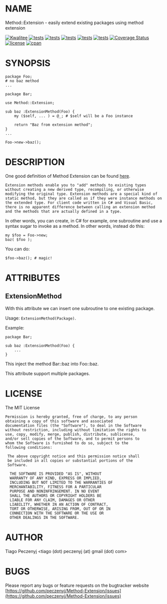 # NAME

Method::Extension - easily extend existing packages using method extension


[![Kwalitee](https://cpants.cpanauthors.org/dist/Method-Extension.svg)](https://cpants.cpanauthors.org/dist/Method-Extension)
[![tests](https://github.com/peczenyj/Method-Extension/actions/workflows/linux.yml/badge.svg)](https://github.com/peczenyj/Method-Extension/actions/workflows/linux.yml)
[![tests](https://github.com/peczenyj/Method-Extension/actions/workflows/windows.yml/badge.svg)](https://github.com/peczenyj/Method-Extension/actions/workflows/windows.yml)
[![tests](https://github.com/peczenyj/Method-Extension/actions/workflows/macos.yml/badge.svg)](https://github.com/peczenyj/Method-Extension/actions/workflows/macos.yml)
[![tests](https://github.com/peczenyj/Method-Extension/actions/workflows/perltidy.yml/badge.svg)](https://github.com/peczenyj/Method-Extension/actions/workflows/perltidy.yml)
[![tests](https://github.com/peczenyj/Method-Extension/actions/workflows/perlcritic.yml/badge.svg)](https://github.com/peczenyj/Method-Extension/actions/workflows/perlcritic.yml)
[![Coverage Status](https://coveralls.io/repos/github/peczenyj/Method-Extension/badge.svg?branch=master)](https://coveralls.io/github/peczenyj/Method-Extension?branch=master)
[![license](https://img.shields.io/cpan/l/Method-Extension.svg)](https://github.com/peczenyj/Method-Extension/blob/master/LICENSE)
[![cpan](https://img.shields.io/cpan/v/Method-Extension.svg)](https://metacpan.org/dist/Method-Extension)

# SYNOPSIS

    package Foo;
    # no baz method
    ...

    package Bar;

    use Method::Extension;

    sub baz :ExtensionMethod(Foo) {
        my ($self, ... ) = @_; # $self will be a Foo instance

        return "Baz from extension method";
    }
    ...

    Foo->new->baz();

# DESCRIPTION

One good definition of Method Extension can be found [here](https://msdn.microsoft.com/en-us/library/vstudio/bb383977\(v=vs.110\).aspx).

    Extension methods enable you to "add" methods to existing types without creating a new derived type, recompiling, or otherwise modifying the original type. Extension methods are a special kind of static method, but they are called as if they were instance methods on the extended type. For client code written in C# and Visual Basic, there is no apparent difference between calling an extension method and the methods that are actually defined in a type.

In other words, you can create, in C# for example, one subroutine and use a syntax sugar to invoke as a method. In other words, instead do this:

    my $foo = Foo->new;
    baz( $foo );

You can do:

    $foo->baz(); # magic!

# ATTRIBUTES

## ExtensionMethod

With this attribute we can insert one subroutine to one existing package.

Usage: `ExtensionMethod(Package)`.

Example:

    package Bar;

    sub baz :ExtensionMethod(Foo) {
        ...
    }

This inject the method Bar::baz into Foo::baz.

This attribute support multiple packages.

# LICENSE

The MIT License

    Permission is hereby granted, free of charge, to any person
    obtaining a copy of this software and associated
    documentation files (the "Software"), to deal in the Software
    without restriction, including without limitation the rights to
    use, copy, modify, merge, publish, distribute, sublicense,
    and/or sell copies of the Software, and to permit persons to
    whom the Software is furnished to do so, subject to the
    following conditions:
     
     The above copyright notice and this permission notice shall
     be included in all copies or substantial portions of the
     Software.
      
      THE SOFTWARE IS PROVIDED "AS IS", WITHOUT
      WARRANTY OF ANY KIND, EXPRESS OR IMPLIED,
      INCLUDING BUT NOT LIMITED TO THE WARRANTIES OF
      MERCHANTABILITY, FITNESS FOR A PARTICULAR
      PURPOSE AND NONINFRINGEMENT. IN NO EVENT
      SHALL THE AUTHORS OR COPYRIGHT HOLDERS BE
      LIABLE FOR ANY CLAIM, DAMAGES OR OTHER
      LIABILITY, WHETHER IN AN ACTION OF CONTRACT,
      TORT OR OTHERWISE, ARISING FROM, OUT OF OR IN
      CONNECTION WITH THE SOFTWARE OR THE USE OR
      OTHER DEALINGS IN THE SOFTWARE.

# AUTHOR

Tiago Peczenyj &lt;tiago (dot) peczenyj (at) gmail (dot) com>

# BUGS

Please report any bugs or feature requests on the bugtracker website
[https://github.com/peczenyj/Method-Extension/issues](https://github.com/peczenyj/Method-Extension/issues)
